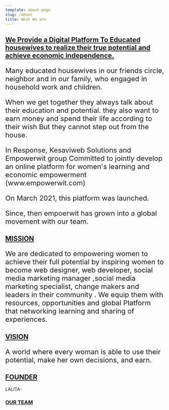 ```yaml
---
template: about-page
slug: /about
title: What We are
---
```

## <h2 style="text-decoration:underline;">We Provide a Digital Platform To Educated housewives to realize their true potential and achieve economic independence.</h2>

<p style="font-size:22px;">Many educated housewives in our friends circle, neighbor and in our family, who engaged in household work and children.</p>

<p style="font-size:22px;">When we get together they always talk about their education and potential. they also want to earn money and spend their life according to their wish But they cannot step out from the house.</p>

<p style="font-size:22px;">In Response, Kesaviweb Solutions and Empowerwit group Committed to jointly develop an online platform for women's learning and economic empowerment (www.empowerwit.com)</p>

<p style="font-size:22px;">On March 2021, this platform was launched.

<p style="font-size:22px;">Since, then empoerwit has grown into a global movement with our team.</p>



## <h2 style="text-decoration:underline;">MISSION</h2>

<p style="font-size:22px;">We are dedicated to empowering women to achieve their full potential by inspiring women to become web designer, web developer, social media marketing manager ,social media marketing specialist, change makers and leaders in their community . We equip them with resources, opportunities and global Platform that networking  learning and sharing of experiences.</p>

## <h2 style="text-decoration:underline;">VISION</h2>

<p style="font-size:22px;">A world where every woman is able to use their potential, make her own decisions, and earn.</p>

## <h2 style="text-decoration:underline;">FOUNDER</h2>

LALITA-



### <h3 style="text-decoration:underline;">OUR TEAM</h3>